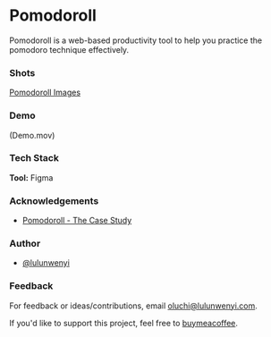 
# Pomodoroll

Pomodoroll is a web-based productivity tool to help you practice the pomodoro technique effectively. 

### Shots
[Pomodoroll Images]()

  
### Demo

(Demo.mov)


### Tech Stack

**Tool:** Figma


### Acknowledgements

 - [Pomodoroll - The Case Study](https://awesomeopensource.com/project/elangosundar/awesome-README-templates)
  
### Author

- [@lulunwenyi](https://www.github.com/lulunwenyi)


  
### Feedback

For feedback or ideas/contributions, email oluchi@lulunwenyi.com.

If you'd like to support this project, feel free to [buymeacoffee](https://www.buymeacoffee.com/lulunwenyi).